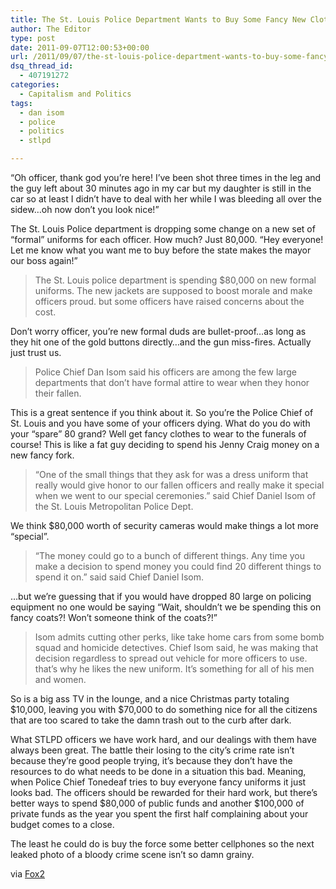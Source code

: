 ```yaml
---
title: The St. Louis Police Department Wants to Buy Some Fancy New Clothes
author: The Editor
type: post
date: 2011-09-07T12:00:53+00:00
url: /2011/09/07/the-st-louis-police-department-wants-to-buy-some-fancy-new-clothes/
dsq_thread_id:
  - 407191272
categories:
  - Capitalism and Politics
tags:
  - dan isom
  - police
  - politics
  - stlpd

---
```

[<img class="alignright size-full wp-image-10287" title="chief_dan_isom" src="http://media.punchingkitty.com/wordpress/2011/07/chief_dan_isom.jpg?filter=resize&w=250" alt="" />][1]&#8220;Oh officer, thank god you&#8217;re here! I&#8217;ve been shot three times in the leg and the guy left about 30 minutes ago in my car but my daughter is still in the car so at least I didn&#8217;t have to deal with her while I was bleeding all over the sidew&#8230;oh now don&#8217;t you look nice!&#8221;

The St. Louis Police department is dropping some change on a new set of &#8220;formal&#8221; uniforms for each officer. How much? Just 80,000. &#8220;Hey everyone! Let me know what you want me to buy before the state makes the mayor our boss again!&#8221;

> The St. Louis police department is spending $80,000 on new formal uniforms. The new jackets are supposed to boost morale and make officers proud. but some officers have raised concerns about the cost.

Don&#8217;t worry officer, you&#8217;re new formal duds are bullet-proof&#8230;as long as they hit one of the gold buttons directly&#8230;and the gun miss-fires. Actually just trust us.

> Police Chief Dan Isom said his officers are among the few large departments that don&#8217;t have formal attire to wear when they honor their fallen.

This is a great sentence if you think about it. So you&#8217;re the Police Chief of St. Louis and you have some of your officers dying. What do you do with your &#8220;spare&#8221; 80 grand? Well get fancy clothes to wear to the funerals of course! This is like a fat guy deciding to spend his Jenny Craig money on a new fancy fork.

> &#8220;One of the small things that they ask for was a dress uniform that really would give honor to our fallen officers and really make it special when we went to our special ceremonies.&#8221; said Chief Daniel Isom of the St. Louis Metropolitan Police Dept.

We think $80,000 worth of security cameras would make things a lot more &#8220;special&#8221;.

> &#8220;The money could go to a bunch of different things. Any time you make a decision to spend money you could find 20 different things to spend it on.&#8221; said said Chief Daniel Isom.

&#8230;but we&#8217;re guessing that if you would have dropped 80 large on policing equipment no one would be saying &#8220;Wait, shouldn&#8217;t we be spending this on fancy coats?! Won&#8217;t someone think of the coats?!&#8221;

> Isom admits cutting other perks, like take home cars from some bomb squad and homicide detectives. Chief Isom said, he was making that decision regardless to spread out vehicle for more officers to use. that&#8217;s why he likes the new uniform. It&#8217;s something for all of his men and women.

So is a big ass TV in the lounge, and a nice Christmas party totaling $10,000, leaving you with $70,000 to do something nice for all the citizens that are too scared to take the damn trash out to the curb after dark.

What STLPD officers we have work hard, and our dealings with them have always been great. The battle their losing to the city&#8217;s crime rate isn&#8217;t because they&#8217;re good people trying, it&#8217;s because they don&#8217;t have the resources to do what needs to be done in a situation this bad. Meaning, when Police Chief Tonedeaf tries to buy everyone fancy uniforms it just looks bad. The officers should be rewarded for their hard work, but there&#8217;s better ways to spend $80,000 of public funds and another $100,000 of private funds as the year you spent the first half complaining about your budget comes to a close.

The least he could do is buy the force some better cellphones so the next leaked photo of a bloody crime scene isn&#8217;t so damn grainy.

via <a href="http://www.fox2now.com/news/ktvi-fox-files-police-uniforms-090511,0,4607234.story" target="_blank">Fox2</a>

 [1]: http://media.punchingkitty.com/wordpress/2011/07/chief_dan_isom.jpg